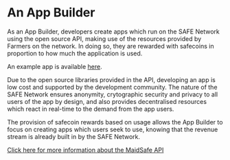 # An App Builder

As an App Builder, developers create apps which run on the SAFE Network using the open source API, making use of the resources provided by Farmers on the network.  In doing so, they are rewarded with safecoins in proportion to how much the application is used.

An example app is available [here](http://blog.maidsafe.net/2014/04/21/safe-network-sample-app-features/).

Due to the open source libraries provided in the API, developing an app is low cost and supported by the development community. The nature of the SAFE Network ensures anonymity, crytographic security and privacy to all users of the app by design, and also provides decentralised resources which react in real-time to the demand from the app users.

The provision of safecoin rewards based on usage allows the App Builder to focus on creating apps which users seek to use, knowing that the revenue stream is already built in by the SAFE Network.


[Click here for more information about the MaidSafe API](https://github.com/maidsafe/MaidSafe-API/wiki)







